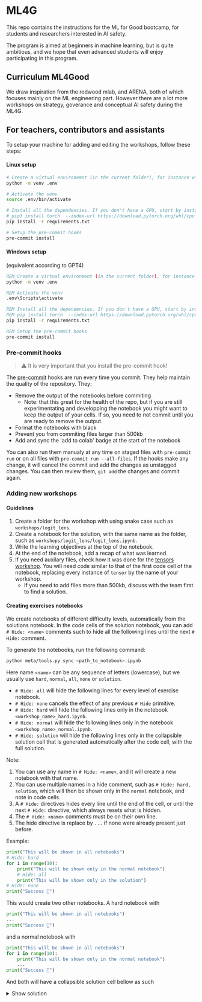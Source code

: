 # ML4G
This repo contains the instructions for the ML for Good bootcamp, for students and researchers interested in AI safety.

The program is aimed at beginners in machine learning, but is quite ambitious, and we hope that even advanced students will enjoy participating in this program.

## Curriculum ML4Good

We draw inspiration from the redwood mlab, and ARENA, both of which focuses mainly on the ML engineering part.
However there are a lot more workshops on strategy, goverance and conceptual AI safety during the ML4G.

## For teachers, contributors and assistants

To setup your machine for adding and editing the workshops, follow these steps:

#### Linux setup
```sh
# Create a virtual environemnt (in the current folder), for instance with venv.
python -m venv .env

# Activate the venv
source .env/bin/activate

# Install all the dependencies. If you don't have a GPU, start by installing pytorch without GPU support
# pip3 install torch  --index-url https://download.pytorch.org/whl/cpu
pip install -r requirements.txt

# Setup the pre-commit hooks
pre-commit install
```

#### Windows setup
(equivalent according to GPT4)
```cmd
REM Create a virtual environment (in the current folder), for instance with venv.
python -m venv .env

REM Activate the venv
.env\Scripts\activate

REM Install all the dependencies. If you don't have a GPU, start by installing pytorch without GPU support
REM pip install torch  --index-url https://download.pytorch.org/whl/cpu
pip install -r requirements.txt

REM Setup the pre-commit hooks
pre-commit install
```

### Pre-commit hooks

> ⚠ It is very important that you install the pre-commit hook!

The [pre-commit](https://pre-commit.com/) hooks are run every time you commit. They help maintain the quality of the repository. They:
- Remove the output of the notebooks before commiting
    - Note: that this great for the health of the repo, but if you are still experimentating and developping the notebook you might want to keep the output of your cells. If so, you need to not commit until you are ready to remove the output.
- Format the notebooks with black
- Prevent you from commiting files larger than 500kb
- Add and sync the 'add to colab' badge at the start of the notebook

You can also run them manualy at any time on staged files with `pre-commit run` or on all files with `pre-commit run --all-files`.
If the hooks make any change, it will cancel the commit and add the changes as unstagged changes.
You can then review them, `git add` the changes and commit again.


### Adding new workshops

#### Guidelines
1. Create a folder for the workshop with using snake case such as `workshops/logit_lens`.
1. Create a notebook for the solution, with the same name as the folder, such as `workshops/logit_lens/logit_lens.ipynb`.
1. Write the learning objectives at the top of the notebook.
1. At the end of the notebook, add a recap of what was learned.
1. If you need auxilary files, check how it was done for the [tensors workshop](./workshops/tensors/tensors.ipynb). You will need code similar to that of the first code cell of the notebook, replacing every instance of `tensor` by the name of your workshop.
    - If you need to add files more than 500kb, discuss with the team first to find a solution.

#### Creating exercises notebooks
We create notebooks of different difficulty levels, automatically from the solutions notebook. In the code cells of the solution notebook, you can add `# Hide: <name>` comments such to hide all the following lines until the next `# Hide:` comment.

To generate the notebooks, run the following command:
```sh
python meta/tools.py sync <path_to_notebook>.ipynb
```

Here name `<name>` can be any sequence of letters (lowercase), but
we usually use `hard`, `normal`, `all`, `none` or `solution`.


- `# Hide: all` will hide the following lines for every level of exercise notebook.
- `# Hide: none` cancels the effect of any previous `# Hide` primitive.
- `# Hide: hard` will hide the following lines only in the notebook `<workshop_name>_hard.ipynb`.
- `# Hide: normal` will hide the following lines only in the notebook `<workshop_name>_normal.ipynb`.
- `# Hide: solution` will hide the following lines only in the collapsible solution cell that is generated automatically after the code cell, with the full solution.

Note:
1. You can use any name in `# Hide: <name>`, and it will create a new notebook with that name.
1. You can use multiple names in a hide comment, such as `# Hide: hard, solution`, which will then be shown only in the `normal` notebook, and note in code cells.
1. A `# Hide:` directives hides every line until the end of the cell, or until the next `# Hide:` directive, which always resets what is hidden.
1. The `# Hide: <name>` comments must be on their own line.
1. The hide directive is replace by `...` if none were already present just before.

Example:
```python
print("This will be shown in all notebooks")
# Hide: hard
for i in range(10):
    print("This will be shown only in the normal notebook")
    # Hide: all
    print("This will be shown only in the solution")
# Hide: none
print("Success 🎉")
```
This would create two other notebooks. A hard notebook with
```python
print("This will be shown in all notebooks")
...
print("Success 🎉")
```
and a normal notebook with
```python
print("This will be shown in all notebooks")
for i in range(10):
    print("This will be shown only in the normal notebook")
    ...
print("Success 🎉")
```
And both will have a collapsible solution cell bellow as such
<details>
<summary>Show solution</summary>

```python
print("This will be shown in all notebooks")
for i in range(10):
    print("This will be shown only in the normal notebook")
    print("This will be shown only in the solution")
print("Success 🎉")
```
</details>
